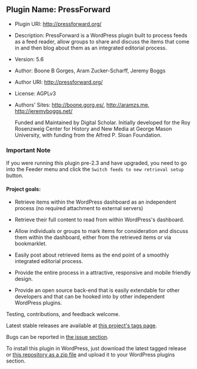 ## Plugin Name: PressForward
- Plugin URI: http://pressforward.org/
- Description: PressForward is a WordPress plugin built to process feeds as a feed reader, allow groups to share and discuss the items that come in and then blog about them as an integrated editorial process.
- Version: 5.6
- Author: Boone B Gorges, Aram Zucker-Scharff, Jeremy Boggs
- Author URI: http://pressforward.org/
- License: AGPLv3
- Authors' Sites: http://boone.gorg.es/, http://aramzs.me, http://jeremyboggs.net/


  Funded and Maintained by Digital Scholar. Initially developed for the Roy Rosenzweig Center for History and New Media at George Mason University, with funding from the Alfred P. Sloan Foundation.

### Important Note

If you were running this plugin pre-2.3 and have upgraded, you need to go into the Feeder menu and click the `Switch feeds to new retrieval setup` button.

#### Project goals:

-	Retrieve items within the WordPress dashboard as an independent process (no required attachment to external servers)

-	Retrieve their full content to read from within WordPress's dashboard.

-	Allow individuals or groups to mark items for consideration and discuss them within the dashboard, either from the retrieved items or via bookmarklet.

-	Easily post about retrieved items as the end point of a smoothly integrated editorial process.

-	Provide the entire process in a attractive, responsive and mobile friendly design.

-	Provide an open source back-end that is easily extendable for other developers and that can be hooked into by other independent WordPress plugins.

Testing, contributions, and feedback welcome.

Latest stable releases are available at [this project's tags page](https://github.com/PressForward/pressforward/tags).

Bugs can be reported in [the issue section](https://github.com/PressForward/pressforward/issues).

To install this plugin in WordPress, just download the latest tagged release or [this repository as a zip file](https://github.com/PressForward/pressforward/archive/master.zip) and upload it to your WordPress plugins section.
